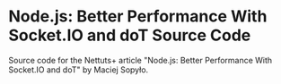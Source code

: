 # Node.js: Better Performance With Socket.IO and doT Source Code

Source code for the Nettuts+ article "Node.js: Better Performance With Socket.IO and doT" by Maciej Sopyło.